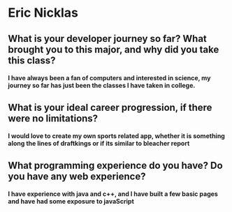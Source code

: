 <h1> Eric Nicklas </h1>
<h2>What is your developer journey so far? What brought you to this major, and why did you take this class?</h2>
<h4>I have always been a fan of computers and interested in science, my journey so far has just been the classes I have taken in college.</h4>
<h2>What is your ideal career progression, if there were no limitations?</h2>
<h4>I would love to create my own sports related app, whether it is something along the lines of draftkings or if its similar to bleacher report</h4>
<h2>What programming experience do you have? Do you have any web experience?</h2>
<h4>I have experience with java and c++, and I have built a few basic pages and have had some exposure to javaScript</h4>
